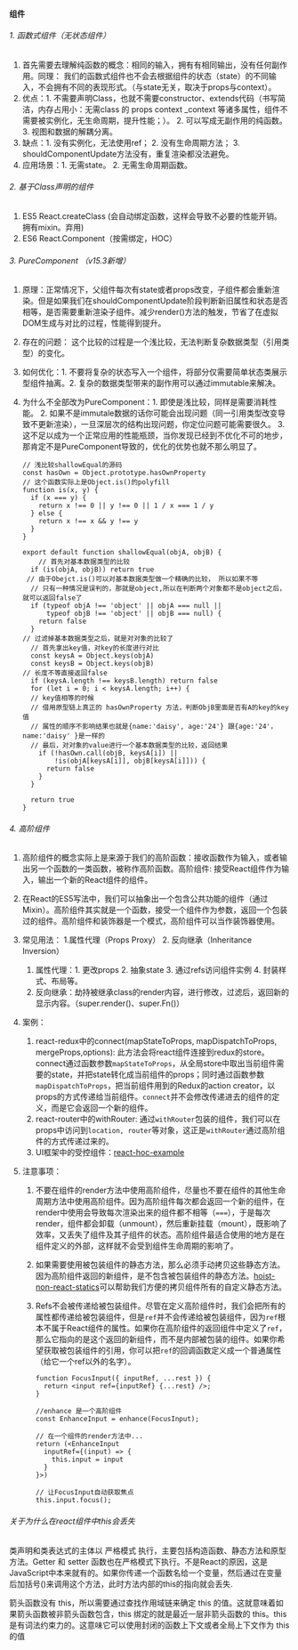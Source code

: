 #### 组件

###### 1. 函数式组件（无状态组件）

1. 首先需要去理解纯函数的概念：相同的输入，拥有有相同输出，没有任何副作用。同理： 我们的函数式组件也不会去根据组件的状态（state）的不同输入，不会拥有不同的表现形式。（与state无关，取决于props与context）。
2. 优点：1. 不需要声明Class，也就不需要constructor、extends代码（书写简洁，内存占用小：无需class 的 props context _context 等诸多属性，组件不需要被实例化，无生命周期，提升性能；）。 2. 可以写成无副作用的纯函数。 3. 视图和数据的解耦分离。
3. 缺点：1. 没有实例化，无法使用ref； 2. 没有生命周期方法； 3. shouldComponentUpdate方法没有，重复渲染都没法避免。
4. 应用场景：1. 无需state。 2. 无需生命周期函数。

######  2. 基于Class声明的组件

1. ES5 React.createClass (会自动绑定函数，这样会导致不必要的性能开销。拥有mixin。弃用)
2. ES6 React.Component（按需绑定，HOC）

###### 3. PureComponent （v15.3新增）

1. 原理：正常情况下，父组件每次有state或者props改变，子组件都会重新渲染。但是如果我们在shouldComponentUpdate阶段判断新旧属性和状态是否相等，是否需要重新渲染子组件。减少render()方法的触发，节省了在虚拟DOM生成与对比的过程，性能得到提升。

2. 存在的问题： 这个比较的过程是一个浅比较，无法判断复杂数据类型（引用类型）的变化。

3. 如何优化：1. 不要将复杂的状态写入一个组件，将部分仅需要简单状态类展示型组件抽离。2. 复杂的数据类型带来的副作用可以通过immutable来解决。

4. 为什么不全部改为PureComponent：1. 即使是浅比较，同样是需要消耗性能。 2. 如果不是immutale数据的话你可能会出现问题（同一引用类型改变导致不更新渲染），一旦深层次的结构出现问题，你定位问题可能需要很久。 3. 这不足以成为一个正常应用的性能瓶颈，当你发现已经到不优化不可的地步，那肯定不是PureComponent导致的，优化的优势也就不那么明显了。

   ```
   // 浅比较shallowEqual的源码
   const hasOwn = Object.prototype.hasOwnProperty
   // 这个函数实际上是Object.is()的polyfill
   function is(x, y) {
     if (x === y) {
       return x !== 0 || y !== 0 || 1 / x === 1 / y
     } else {
       return x !== x && y !== y
     }
   }
   
   export default function shallowEqual(objA, objB) {
       // 首先对基本数据类型的比较
     if (is(objA, objB)) return true
    // 由于Obejct.is()可以对基本数据类型做一个精确的比较， 所以如果不等
     // 只有一种情况是误判的，那就是object,所以在判断两个对象都不是object之后，就可以返回false了
     if (typeof objA !== 'object' || objA === null ||
         typeof objB !== 'object' || objB === null) {
       return false
     }
   // 过滤掉基本数据类型之后，就是对对象的比较了
     // 首先拿出key值，对key的长度进行对比
     const keysA = Object.keys(objA)
     const keysB = Object.keys(objB)
   // 长度不等直接返回false
     if (keysA.length !== keysB.length) return false
     for (let i = 0; i < keysA.length; i++) {
     // key值相等的时候
     // 借用原型链上真正的 hasOwnProperty 方法，判断ObjB里面是否有A的key的key值
     // 属性的顺序不影响结果也就是{name:'daisy', age:'24'} 跟{age:'24'，name:'daisy' }是一样的
     // 最后，对对象的value进行一个基本数据类型的比较，返回结果
       if (!hasOwn.call(objB, keysA[i]) ||
           !is(objA[keysA[i]], objB[keysA[i]])) {
         return false
       }
     }
   
     return true
   }
   ```

###### 4. 高阶组件

1. 高阶组件的概念实际上是来源于我们的高阶函数：接收函数作为输入，或者输出另一个函数的一类函数，被称作高阶函数。高阶组件: 接受React组件作为输入，输出一个新的React组件的组件。

2. 在React的ES5写法中，我们可以抽象出一个包含公共功能的组件（通过Mixin）。高阶组件其实就是一个函数，接受一个组件作为参数，返回一个包装过的组件。高阶组件和装饰器是一个模式，高阶组件可以当作装饰器使用。

3. 常见用法： 1.属性代理（Props Proxy） 2. 反向继承（Inheritance Inversion）

   1. 属性代理：1. 更改props 2. 抽象state 3. 通过refs访问组件实例 4. 封装样式、布局等。
   2. 反向继承：劫持被继承class的render内容，进行修改，过滤后，返回新的显示内容。（super.render()、super.Fn()）

4. 案例：

   1. react-redux中的connect(mapStateToProps, mapDispatchToProps, mergeProps,options): 此方法会将react组件连接到redux的store。connect通过函数参数`mapStateToProps`，从全局store中取出当前组件需要的state，并把state转化成当前组件的props；同时通过函数参数`mapDispatchToProps`，把当前组件用到的Redux的action creator，以props的方式传递给当前组件。`connect`并不会修改传递进去的组件的定义，而是它会返回一个新的组件。
   2. react-router中的withRouter: 通过`withRouter`包装的组件，我们可以在props中访问到`location, router`等对象，这正是`withRouter`通过高阶组件的方式传递过来的。
   3. UI框架中的受控组件：[react-hoc-example](https://github.com/franleplant/react-hoc-examples/blob/master/pp_state.js)

5. 注意事项：

   1. 不要在组件的render方法中使用高阶组件，尽量也不要在组件的其他生命周期方法中使用高阶组件。因为高阶组件每次都会返回一个新的组件，在render中使用会导致每次渲染出来的组件都不相等（`===`），于是每次render，组件都会卸载（unmount），然后重新挂载（mount），既影响了效率，又丢失了组件及其子组件的状态。高阶组件最适合使用的地方是在组件定义的外部，这样就不会受到组件生命周期的影响了。

   2. 如果需要使用被包装组件的静态方法，那么必须手动拷贝这些静态方法。因为高阶组件返回的新组件，是不包含被包装组件的静态方法。[hoist-non-react-statics](https://link.jianshu.com/?t=https%3A%2F%2Fgithub.com%2Fmridgway%2Fhoist-non-react-statics)可以帮助我们方便的拷贝组件所有的自定义静态方法。

   3. Refs不会被传递给被包装组件。尽管在定义高阶组件时，我们会把所有的属性都传递给被包装组件，但是`ref`并不会传递给被包装组件，因为`ref`根本不属于React组件的属性。如果你在高阶组件的返回组件中定义了`ref`，那么它指向的是这个返回的新组件，而不是内部被包装的组件。如果你希望获取被包装组件的引用，你可以把`ref`的回调函数定义成一个普通属性（给它一个ref以外的名字）。

      ```
      function FocusInput({ inputRef, ...rest }) {
        return <input ref={inputRef} {...rest} />;
      }
      
      //enhance 是一个高阶组件
      const EnhanceInput = enhance(FocusInput);
      
      // 在一个组件的render方法中...
      return (<EnhanceInput 
        inputRef={(input) => {
          this.input = input
        }
      }>)
      
      // 让FocusInput自动获取焦点
      this.input.focus();
      ```

###### 关于为什么在react组件中this会丢失

类声明和类表达式的主体以 严格模式 执行，主要包括构造函数、静态方法和原型方法。Getter 和 setter 函数也在严格模式下执行。不是React的原因，这是JavaScript中本来就有的。如果你传递一个函数名给一个变量，然后通过在变量后加括号()来调用这个方法，此时方法内部的this的指向就会丢失.

箭头函数没有 this，所以需要通过查找作用域链来确定 this 的值。这就意味着如果箭头函数被非箭头函数包含，this 绑定的就是最近一层非箭头函数的 this。this 是有词法约束力的。这意味它可以使用封闭的函数上下文或者全局上下文作为 this 的值
